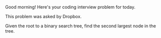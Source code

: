 Good morning! Here's your coding interview problem for today.

This problem was asked by Dropbox.

Given the root to a binary search tree, find the second largest node in the tree.